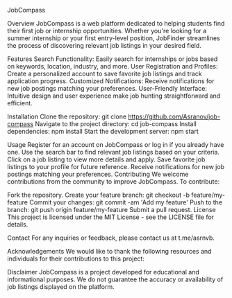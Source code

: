 JobCompass

Overview
JobCompass is a web platform dedicated to helping students find their first job or internship opportunities. Whether you're looking for a summer internship or your first entry-level position, JobFinder streamlines the process of discovering relevant job listings in your desired field.

Features
Search Functionality: Easily search for internships or jobs based on keywords, location, industry, and more.
User Registration and Profiles: Create a personalized account to save favorite job listings and track application progress.
Customized Notifications: Receive notifications for new job postings matching your preferences.
User-Friendly Interface: Intuitive design and user experience make job hunting straightforward and efficient.

Installation
Clone the repository: git clone https://github.com/Asranov/job-compass
Navigate to the project directory: cd job-compass
Install dependencies: npm install
Start the development server: npm start

Usage
Register for an account on JobCompass or log in if you already have one.
Use the search bar to find relevant job listings based on your criteria.
Click on a job listing to view more details and apply.
Save favorite job listings to your profile for future reference.
Receive notifications for new job postings matching your preferences.
Contributing
We welcome contributions from the community to improve JobCompass. To contribute:

Fork the repository.
Create your feature branch: git checkout -b feature/my-feature
Commit your changes: git commit -am 'Add my feature'
Push to the branch: git push origin feature/my-feature
Submit a pull request.
License
This project is licensed under the MIT License - see the LICENSE file for details.

Contact
For any inquiries or feedback, please contact us at t.me/asrnvb.

Acknowledgements
We would like to thank the following resources and individuals for their contributions to this project:

Disclaimer
JobCompass is a project developed for educational and informational purposes. We do not guarantee the accuracy or availability of job listings displayed on the platform.
